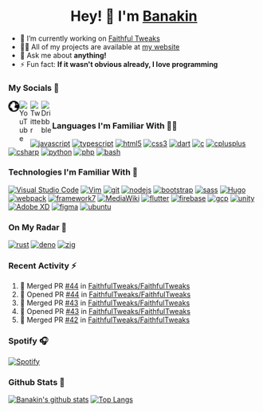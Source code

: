 <!-- My Links -->
[stats]: https://github.com/anuraghazra/github-readme-stats
[website]: https://banakin.github.io
[twitter]: https://twitter.com/Banakin
[youtube]: https://youtube.com/Banakin
[dribbble]: https://dribbble.com/Banakin
[spotify]: https://open.spotify.com/user/Banakin900

<!-- Languages -->
[javascript]: https://en.wikipedia.org/wiki/JavaScript
[typescript]: https://www.typescriptlang.org/
[html]: https://en.wikipedia.org/wiki/HTML
[css]: https://en.wikipedia.org/wiki/CSS
[dart]: https://dart.dev/
[c]: https://en.wikipedia.org/wiki/C_(programming_language)
[cpp]: https://en.wikipedia.org/wiki/C++
[csharp]: https://en.wikipedia.org/wiki/C_Sharp_(programming_language)
[python]: https://www.python.org/
[php]: https://www.php.net/
[bash]: https://www.gnu.org/software/bash/

<!-- Tools -->
[vscode]: https://code.visualstudio.com/
[vim]: https://www.vim.org/
[git]: https://git-scm.com/
[nodejs]: https://nodejs.org/
[boostrap]: https://getbootstrap.com/
[sass]: https://sass-lang.com/
[hugo]: https://gohugo.io/
[webpack]: https://webpack.js.org/
[framework7]: https://framework7.io/
[mediawiki]: https://www.mediawiki.org/
[flutter]: https://flutter.dev/
[firebase]: https://firebase.google.com/
[gcp]: https://cloud.google.com/
[unity]: https://unity.com/
[adobexd]: https://www.adobe.com/products/xd.html
[figma]: https://figma.com/
[ubuntu]: https://ubuntu.com/

<!-- Radar -->
[rust]: https://www.rust-lang.org/
[deno]: https://deno.land/
[zig]: https://ziglang.org/

<!-- Title -->
<h1 align="center">Hey! 👋 I'm <a href="https://banakin.github.io/">Banakin</a></h1>

<!-- TODO: SHIELDS -->
- 🔭 I’m currently working on [Faithful Tweaks](https://faithfultweaks.com)<!-- - 🌱 I’m currently learning **Vim** -->
- 👨‍💻 All of my projects are available at [my website](https://banakin.github.io/)
- 💬 Ask me about **anything!**
- ⚡ Fun fact: **If it wasn't obvious already, I love programming**

### My Socials 💬
[<img align="left" alt="Website" width="22px" src="https://raw.githubusercontent.com/iconic/open-iconic/master/svg/globe.svg" />][website]
[<img align="left" alt="YouTube" width="22px" src="https://cdn.jsdelivr.net/npm/simple-icons@v3/icons/youtube.svg" />][youtube]
[<img align="left" alt="Twitter" width="22px" src="https://cdn.jsdelivr.net/npm/simple-icons@v3/icons/twitter.svg" />][twitter]
[<img align="left" alt="Dribbble" width="22px" src="https://cdn.jsdelivr.net/npm/simple-icons@v3/icons/dribbble.svg" />][dribbble]

<br />

### Languages I'm Familiar With 👨‍💻
[<img src="https://devicons.github.io/devicon/devicon.git/icons/javascript/javascript-original.svg" alt="javascript" width="40" height="40"/>][javascript]
[<img src="https://devicons.github.io/devicon/devicon.git/icons/typescript/typescript-original.svg" alt="typescript" width="40" height="40"/>][typescript]
[<img src="https://devicons.github.io/devicon/devicon.git/icons/html5/html5-original-wordmark.svg" alt="html5" width="40" height="40"/>][html]
[<img src="https://devicons.github.io/devicon/devicon.git/icons/css3/css3-original-wordmark.svg" alt="css3" width="40" height="40"/>][css]
[<img src="https://www.vectorlogo.zone/logos/dartlang/dartlang-icon.svg" alt="dart" width="40" height="40"/>][dart]
[<img src="https://devicons.github.io/devicon/devicon.git/icons/c/c-original.svg" alt="c" width="40" height="40"/>][c]
[<img src="https://devicons.github.io/devicon/devicon.git/icons/cplusplus/cplusplus-original.svg" alt="cplusplus" width="40" height="40"/>][cpp]
[<img src="https://devicons.github.io/devicon/devicon.git/icons/csharp/csharp-original.svg" alt="csharp" width="40" height="40"/>][csharp]
[<img src="https://devicons.github.io/devicon/devicon.git/icons/python/python-original.svg" alt="python" width="40" height="40"/>][python]
[<img src="https://devicons.github.io/devicon/devicon.git/icons/php/php-original.svg" alt="php" width="40" height="40"/>][php]
[<img src="https://www.vectorlogo.zone/logos/gnu_bash/gnu_bash-icon.svg" alt="bash" width="40" height="40"/>][bash]

### Technologies I'm Familiar With 🔧
[<img src="https://upload.wikimedia.org/wikipedia/commons/thumb/9/9a/Visual_Studio_Code_1.35_icon.svg/1024px-Visual_Studio_Code_1.35_icon.svg.png" alt="Visual Studio Code" width="40" height="40"/>][vscode]
[<img src="https://devicons.github.io/devicon/devicon.git/icons/vim/vim-original.svg" alt="Vim" width="40" height="40"/>][vim]
[<img src="https://www.vectorlogo.zone/logos/git-scm/git-scm-icon.svg" alt="git" width="40" height="40"/>][git]
[<img src="https://devicons.github.io/devicon/devicon.git/icons/nodejs/nodejs-original.svg" alt="nodejs" width="40" height="40"/>][nodejs]
[<img src="https://devicons.github.io/devicon/devicon.git/icons/bootstrap/bootstrap-plain.svg" alt="bootstrap" width="40" height="40"/>][boostrap]
[<img src="https://devicons.github.io/devicon/devicon.git/icons/sass/sass-original.svg" alt="sass" width="40" height="40"/>][sass]
[<img src="https://avatars3.githubusercontent.com/u/29385237?s=280&v=4" alt="Hugo" width="40" height="40"/>][hugo]
[<img src="https://devicons.github.io/devicon/devicon.git/icons/webpack/webpack-original.svg" alt="webpack" width="40" height="40"/>][webpack]
[<img src="https://framework7.io/i/logo.svg" alt="framework7" width="40" height="40"/>][framework7]
[<img src="https://upload.wikimedia.org/wikipedia/commons/5/54/MediaWiki_logo_1.svg" alt="MediaWiki" width="40" height="40"/>][mediawiki]
[<img src="https://www.vectorlogo.zone/logos/flutterio/flutterio-icon.svg" alt="flutter" width="40" height="40"/>][flutter]
[<img src="https://www.vectorlogo.zone/logos/firebase/firebase-icon.svg" alt="firebase" width="40" height="40"/>][firebase]
[<img src="https://www.vectorlogo.zone/logos/google_cloud/google_cloud-icon.svg" alt="gcp" width="40" height="40"/>][gcp]
[<img src="https://www.vectorlogo.zone/logos/unity3d/unity3d-icon.svg" alt="unity" width="40" height="40"/>][unity]
[<img src="https://upload.wikimedia.org/wikipedia/commons/thumb/c/c2/Adobe_XD_CC_icon.svg/1200px-Adobe_XD_CC_icon.svg.png" alt="Adobe XD" width="40" height="40"/>][adobexd]
[<img src="https://www.vectorlogo.zone/logos/figma/figma-icon.svg" alt="figma" width="40" height="40"/>][figma]
[<img src="https://devicons.github.io/devicon/devicon.git/icons/ubuntu/ubuntu-plain.svg" alt="ubuntu" width="40" height="40"/>][ubuntu]


### On My Radar 🔎
[<img src="https://www.vectorlogo.zone/logos/rust-lang/rust-lang-icon.svg" alt="rust" width="40" height="40"/>][rust]
[<img src="https://upload.wikimedia.org/wikipedia/commons/8/84/Deno.svg" alt="deno" width="40" height="40"/>][deno]
[<img src="https://www.vectorlogo.zone/logos/ziglang/ziglang-icon.svg" alt="zig" width="40" height="40"/>][zig]


### Recent Activity ⚡
<!--START_SECTION:activity-->
1. 🎉 Merged PR [#44](https://github.com/FaithfulTweaks/FaithfulTweaks/pull/44) in [FaithfulTweaks/FaithfulTweaks](https://github.com/FaithfulTweaks/FaithfulTweaks)
2. 💪 Opened PR [#44](https://github.com/FaithfulTweaks/FaithfulTweaks/pull/44) in [FaithfulTweaks/FaithfulTweaks](https://github.com/FaithfulTweaks/FaithfulTweaks)
3. 🎉 Merged PR [#43](https://github.com/FaithfulTweaks/FaithfulTweaks/pull/43) in [FaithfulTweaks/FaithfulTweaks](https://github.com/FaithfulTweaks/FaithfulTweaks)
4. 💪 Opened PR [#43](https://github.com/FaithfulTweaks/FaithfulTweaks/pull/43) in [FaithfulTweaks/FaithfulTweaks](https://github.com/FaithfulTweaks/FaithfulTweaks)
5. 🎉 Merged PR [#42](https://github.com/FaithfulTweaks/FaithfulTweaks/pull/42) in [FaithfulTweaks/FaithfulTweaks](https://github.com/FaithfulTweaks/FaithfulTweaks)
<!--END_SECTION:activity-->

### Spotify 🎧
[<img src="https://spotify-now-playing-sepia.vercel.app/api/spotify" alt="Spotify" width="350" />][spotify]

### Github Stats 📄
[<img src="https://github-readme-stats.vercel.app/api?username=Banakin&count_private=true&show_icons=true&theme=tokyonight" alt="Banakin's github stats" width="550px" />][stats]
[<img src="https://github-readme-stats.vercel.app/api/top-langs/?username=Banakin&layout=compact&theme=tokyonight" alt="Top Langs" width="350px" />][stats]
